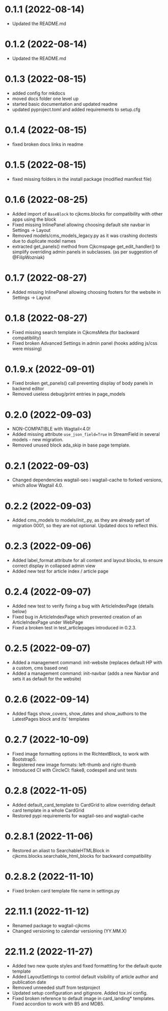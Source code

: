 # 0.1.1 (2022-08-14)
* Updated the README.md

# 0.1.2 (2022-08-14)
* Updated the README.md

# 0.1.3 (2022-08-15)
* added config for mkdocs
* moved docs folder one level up
* started basic documentation and updated readme
* updated pyproject.toml and added requirements to setup.cfg

# 0.1.4 (2022-08-15)
* fixed broken docs links in readme

# 0.1.5 (2022-08-15)
* fixed missing folders in the install package (modified manifest file)

# 0.1.6 (2022-08-25)
* Added import of `BaseBlock` to cjkcms.blocks for compatibility with other apps using the block
* Fixed missing InlinePanel allowing choosing default site navbar in Settings -> Layout
* Removed models/cms_models_legacy.py as it was crashing doctests due to duplicate model names
* extracted get_panels() method from Cjkcmspage get_edit_handler() to simplify overriding admin panels in subclasses. (as per suggestion of @FilipWozniak)

# 0.1.7 (2022-08-27)
* Added missing InlinePanel allowing choosing footers for the website in Settings -> Layout

# 0.1.8 (2022-08-27)
* Fixed missing search template in CjkcmsMeta (for backward compatibility)
* Fixed broken Advanced Settings in admin panel (hooks adding js/css were missing)

# 0.1.9.x (2022-09-01)
* Fixed broken get_panels() call preventing display of body panels in backend editor
* Removed useless debug/print entries in page_models

# 0.2.0 (2022-09-03)
* NON-COMPATIBLE with Wagtail<4.0! 
* Added missing attribute `use_json_field=True` in StreamField in several models - new migration.
* Removed unused block ada_skip in base page template.

# 0.2.1 (2022-09-03)
* Changed dependencies wagtail-seo i wagtail-cache to forked versions, which allow Wagtail 4.0.

# 0.2.2 (2022-09-03)
* Added cms_models to models/_init__.py, as they are already part of migration 0001, so they are not optional. Updated docs to reflect this.

# 0.2.3 (2022-09-06)
* Added label_format attribute for all content and layout blocks, to ensure correct display in collapsed admin view
* Added new test for article index / article page

# 0.2.4 (2022-09-07)
* Added new test to verify fixing a bug with ArticleIndexPage (details below)
* Fixed bug in ArticleIndexPage which prevented creation of an ArticleIndexPage under WebPage
* Fixed a broken test in test_articlepages introduced in 0.2.3.

# 0.2.5 (2022-09-07)
* Added a management command: init-website (replaces default HP with a custom, cms based one)
* Added a management command: init-navbar (adds a new Navbar and sets it as default for the website)

# 0.2.6 (2022-09-14)
* Added flags show_covers, show_dates and show_authors to the LatestPages block and its' templates

# 0.2.7 (2022-10-09)
* Fixed image formatting options in the RichtextBlock, to work with Bootstrap5. 
* Registered new image formats: left-thumb and right-thumb
* Introduced CI with CircleCI: flake8, codespell and unit tests

# 0.2.8 (2022-11-05)
* Added default_card_template to CardGrid to allow overriding default card template in a whole CardGrid
* Restored pypi requirements for wagtail-seo and wagtail-cache

# 0.2.8.1 (2022-11-06)
* Restored an aliast to SearchableHTMLBlock in cjkcms.blocks.searchable_html_blocks for backward compatibility

# 0.2.8.2 (2022-11-10)
* Fixed broken card template file name in settings.py

# 22.11.1 (2022-11-12)
* Renamed package to wagtail-cjkcms
* Changed versioning to calendar versioning (YY.MM.X)

# 22.11.2 (2022-11-27)
* Added two new quote styles and fixed formattting for the default quote template
* Added LayoutSettings to control default visibility of article author and publication date
* Removed unneeded stuff from testproject
* Updated setup configuration and gitignore. Added tox.ini config.
* Fixed broken reference to default image in card_landing* templates. Fixed accordion to work with B5 and MDB5.
